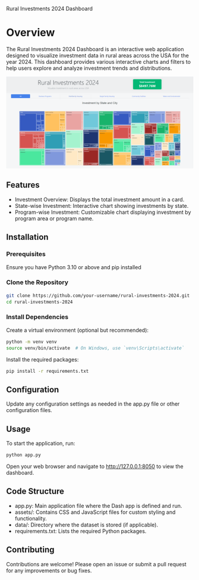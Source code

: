 Rural Investments 2024 Dashboard
# Overview
The Rural Investments 2024 Dashboard is an interactive web application designed to visualize investment data in rural areas across the USA for the year 2024. This dashboard provides various interactive charts and filters to help users explore and analyze investment trends and distributions.

![Rural Investments 2024 Dashboard](preview.png)

## Features
- Investment Overview: Displays the total investment amount in a card.
- State-wise Investment: Interactive chart showing investments by state.
- Program-wise Investment: Customizable chart displaying investment by program area or program name.

## Installation
### Prerequisites
Ensure you have Python 3.10 or above and pip installed

### Clone the Repository
```bash
git clone https://github.com/your-username/rural-investments-2024.git
cd rural-investments-2024
```

### Install Dependencies
Create a virtual environment (optional but recommended):
```bash
python -m venv venv
source venv/bin/activate  # On Windows, use `venv\Scripts\activate`
```
Install the required packages:
```bash
pip install -r requirements.txt
```

## Configuration
Update any configuration settings as needed in the app.py file or other configuration files.

## Usage
To start the application, run:
```bash
python app.py
```
Open your web browser and navigate to http://127.0.0.1:8050 to view the dashboard.

## Code Structure
- app.py: Main application file where the Dash app is defined and run.
- assets/: Contains CSS and JavaScript files for custom styling and functionality.
- data/: Directory where the dataset is stored (if applicable).
- requirements.txt: Lists the required Python packages.

## Contributing
Contributions are welcome! Please open an issue or submit a pull request for any improvements or bug fixes.
